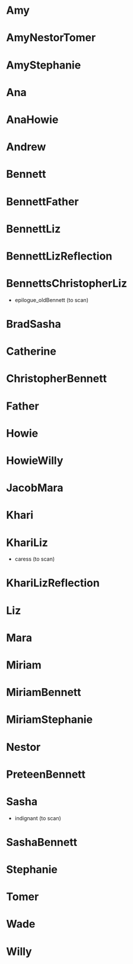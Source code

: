 # Amy
<!-- * protester -->
<!-- * smoker -->

# AmyNestorTomer
<!-- * officer -->

# AmyStephanie
<!-- * squeezing -->

# Ana
<!-- * eating -->
<!-- * smirking -->
<!-- * squatting -->
<!-- * walgreens -->

# AnaHowie
<!-- * cemetery -->

# Andrew
<!-- * feigningFear -->

# Bennett
<!-- * backstage -->
<!-- * breakupDejected -->
<!-- * couchReading -->
<!-- * cordRear -->
<!-- * future -->
<!-- * museum -->
<!-- * past -->
<!-- * pious -->
<!-- * rubiksCube -->
<!-- * solicitingOpinion -->
<!-- * waitingRoomAsleep -->

# BennettFather
<!-- * present_bennett -->

# BennettLiz
<!-- * brushOff_liz -->
<!-- * celibateFreezing_bennett -->
<!-- * celibateFreezing_liz -->
<!-- * cheekUnveiled_bennett -->
<!-- * gingerbreadPrison_liz -->
<!-- * pampas -->

# BennettLizReflection
<!-- * afterglowReflection -->

# BennettsChristopherLiz
* epilogue_oldBennett (to scan)

# BradSasha
<!-- * charmedSchoolbus -->

# Catherine
<!-- * quipping -->

# ChristopherBennett
<!-- * blissfulGuilty -->

# Father
<!-- * past -->
<!-- * roaring -->

# Howie
<!-- * stationWagon -->
<!-- * steamTunnel -->

# HowieWilly
<!-- * gangbanger_howie -->

# JacobMara
<!-- * eating -->

# Khari
<!-- * doubleAlbert -->

# KhariLiz
* caress (to scan)
<!-- * jokingLaughing -->

# KhariLizReflection
<!-- * caressReflection -->

# Liz
<!-- * dateEnding -->
<!-- * defending -->
<!-- * goKarts -->
<!-- * museum -->
<!-- * notHungry -->

# Mara
<!-- * gopi -->

# Miriam
<!-- * infantCurious -->
<!-- * infantNursing -->
<!-- * reversing -->

# MiriamBennett
<!-- * asleepFearful -->

# MiriamStephanie
<!-- * mischievousBanjo -->

# Nestor
<!-- * greeting -->

# PreteenBennett
<!-- * buoy -->
<!-- * stairs -->
<!-- * stoic -->
<!-- * wistful -->

# Sasha
* indignant (to scan)

# SashaBennett
<!-- * mermaid -->

# Stephanie
<!-- * bennettRecording -->

# Tomer
<!-- * abbeyRoad -->
<!-- * cemetery -->
<!-- * shaneBuying -->
<!-- * stationWagon -->
<!-- * steamTunnel -->

# Wade
<!-- * catholicGuy -->
<!-- * mingling -->
<!-- * protester -->
<!-- * watching -->

# Willy
<!-- * ducking -->
<!-- * epilogue -->
<!-- * greeting -->
